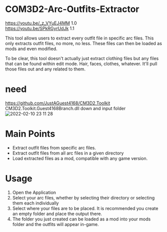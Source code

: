 # COM3D2-Arc-Outfits-Extractor

https://youtu.be/_z_VYuEJ4MM 1.0  
https://youtu.be/SPkRGyrUdJk 1.1  

This tool allows users to extract every outfit file in specific arc files. This only extracts outfit files, no more, no less. These files can then be loaded as mods and even modified.

To be clear, this tool doesn't actually just extract clothing files but any files that can be found within edit mode. Hair, faces, clothes, whatever. It'll pull those files out and any related to them.

# need

https://github.com/JustAGuest4168/CM3D2.Toolkit  
CM3D2.Toolkit.Guest4168Branch.dll down and input folder
![2022-02-10 23 11 28](https://user-images.githubusercontent.com/20321215/153425043-fd5725e5-5eac-453a-a205-5d68987c3126.png)


# Main Points #
- Extract outfit files from specific arc files.
- Extract outfit files from all arc files in a given directory
- Load extracted files as a mod, compatible with any game version.

# Usage #
1. Open the Application
2. Select your arc files, whether by selecting their directory or selecting them each individually
3. Select where your files are to be placed. It is recommended you create an empty folder and place the output there.
4. The folder you just created can be loaded as a mod into your mods folder and the outfits will appear in-game.
